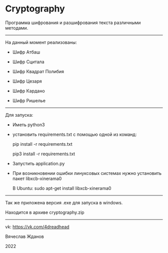 # Cryptography

Программа шифрования и разшифрования текста различными методами.

--------------------------------------------------------------------
На данный момент реализованы:

- Шифр Атбаш

- Шифр Сцитала

- Шифр Квадрат Полибия

- Шифр Цезаря

- Шифр Кардано

- Шифр Ришелье
--------------------------------------------------------------------
Для запуска:

- Иметь python3

- установить requirements.txt с помощью одной из команд:

  pip install -r requirements.txt
  
  pip3 install -r requirements.txt

- Запустить application.py

- При возникновении ошибки линуксовых системах нужно установить пакет libxcb-xinerama0

  В Ubuntu: sudo apt-get install libxcb-xinerama0
--------------------------------------------------------------------
Так же приложена версия .exe для запуска в windows.

Находится в архиве cryptography.zip

--------------------------------------------------------------------
vk: https://vk.com/4dreadhead

Вячеслав Жданов

2022
